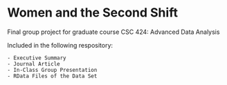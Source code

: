 # Women and the Second Shift
Final group project for graduate course CSC 424: Advanced Data Analysis

Included in the following respository:

    - Executive Summary
    - Journal Article
    - In-Class Group Presentation
    - RData Files of the Data Set
    
